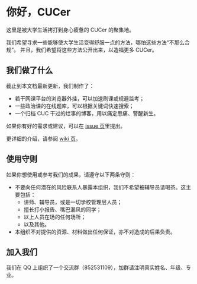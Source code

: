 # 你好，CUCer

这里是被大学生活拷打到身心疲惫的 CUCer 的聚集地。

我们希望寻求一些能够使大学生活变得舒服一点的方法，哪怕这些方法“不那么合规”。
并且，我们希望将这些方法公开出来，以造福更多 CUCer。

## 我们做了什么

截止到本文档最新更新，我们制作了：

- 若干网课平台的浏览器外挂，可以加速刷课或规避监考；
- 一些政治课的在线题库，可以根据关键词快速搜索；
- 一个归档 CUC 干过的烂事的博客，用以痛定思痛、警醒新生。

如果你有好的需求或建议，可以在 [issue 页](
	https://github.com/CUC-Life-Hack/.github/issues
)里提出。

更详细的介绍，请参阅 [wiki 页](
	https://github.com/CUC-Life-Hack/.github/wiki
)。

## 使用守则

如果你想使用或参考我们的成果，请遵守以下两条守则：

- 不要向任何潜在的风险联系人暴露本组织，我们不希望被辅导员请喝茶。这主要包括：
	- 讲师、辅导员，或是一切学校管理层人员；
	- 擅长打小报告、嘴巴漏风的同学；
	- 以上人员在场的任何场所；
	- 以及其他。
- 本组织不对提供的资源、材料做出任何保证，亦不对造成的后果负责。

## 加入我们

我们在 QQ 上组织了一个交流群（852531109），加群请注明真实姓名、年级、专业。
